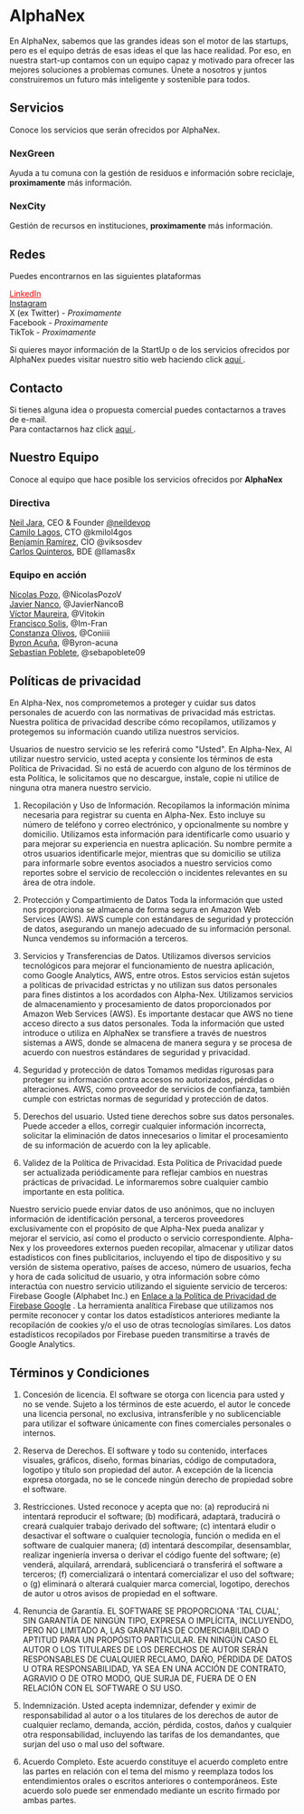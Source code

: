 # **AlphaNex**

En AlphaNex, sabemos que las grandes ideas son el motor de las startups, pero es el equipo detrás de esas ideas el que las hace realidad. Por eso, en nuestra start-up contamos con un equipo capaz y motivado para ofrecer las mejores soluciones a problemas comunes. Únete a nosotros y juntos construiremos un futuro más inteligente y sostenible para todos.

## Servicios

Conoce los servicios que serán ofrecidos por AlphaNex.

### NexGreen

Ayuda a tu comuna con la gestión de residuos e información sobre reciclaje, **proximamente** más información.

### NexCity

Gestión de recursos en instituciones, **proximamente** más información.

## Redes

Puedes encontrarnos en las siguientes plataformas

<a href="https://www.linkedin.com/company/alphanexcl/" style="color:red"> LinkedIn </a> </br>
<a href="https://www.instagram.com/alphanexcl/"> Instagram </a> </br>
X (ex Twitter) - *Proximamente* </br>
Facebook - *Proximamente* </br>
TikTok - *Proximamente* </br>

Si quieres mayor información de la StartUp o de los servicios ofrecidos por AlphaNex puedes visitar nuestro sitio web haciendo click <a href="https://alphanex.cl"> aquí </a>.

## Contacto

Si tienes alguna idea o propuesta comercial puedes contactarnos a traves de e-mail. </br>
Para contactarnos haz click <a href="mailto:contacto@alphanex.cl"> aquí </a>.

## Nuestro Equipo

Conoce al equipo que hace posible los servicios ofrecidos por **AlphaNex**

### Directiva

[Neil Jara](https://www.linkedin.com/in/neil-j-81445b287/), CEO & Founder [@neildevop](https://github.com/neildevop) </br>
[Camilo Lagos](https://www.linkedin.com/in/camilolagositurriaga/), CTO @kmilol4gos </br>
[Benjamín Ramírez](https://www.linkedin.com/in/benjauramirez/), CIO @viksosdev </br>
[Carlos Quinteros](https://www.linkedin.com/in/carlos-quinteros-gonz%C3%A1lez-98a4232b9/), BDE @llamas8x 


### Equipo en acción

[Nicolas Pozo](https://www.linkedin.com/in/nicol%C3%A1s-pozo-villagran-9504482a6/), @NicolasPozoV </br>
[Javier Nanco](https://www.linkedin.com/in/javier-nanco-40043126b/), @JavierNancoB </br>
[Víctor Maureira](https://www.linkedin.com/in/v%C3%ADctor-guzm%C3%A1n-maureira-24078a302/), @Vitokin </br>
[Francisco Solis](https://www.linkedin.com/in/franciscosolismat/), @Im-Fran </br>
[Constanza Olivos](https://cl.linkedin.com/in/constanza-olivos-fern%C3%A1ndez), @Coniiii </br>
[Byron Acuña](https://www.linkedin.com/in/byron-acu%C3%B1a-5545b1289), @Byron-acuna </br>
[Sebastian Poblete](https://www.linkedin.com/in/sebastian-andres-poblete-chacon-933501291), @sebapoblete09 

## Políticas de privacidad

En Alpha-Nex, nos comprometemos a proteger y cuidar sus datos personales de acuerdo con las normativas de privacidad más estrictas. Nuestra política de privacidad describe cómo recopilamos, utilizamos y protegemos su información cuando utiliza nuestros servicios.

Usuarios de nuestro servicio se les referirá como "Usted". En Alpha-Nex, Al utilizar nuestro servicio, usted acepta y consiente los términos de esta Política de Privacidad. Si no está de acuerdo con alguno de los términos de esta Política, le solicitamos que no descargue, instale, copie ni utilice de ninguna otra manera nuestro servicio.

1. Recopilación y Uso de Información.
  Recopilamos la información mínima necesaria para registrar su cuenta en Alpha-Nex. Esto incluye su número de teléfono y correo electrónico, y opcionalmente su nombre y domicilio. Utilizamos esta información para identificarle como usuario y para mejorar su experiencia en nuestra aplicación. Su nombre permite a otros usuarios identificarle mejor, mientras que su domicilio se utiliza para informarle sobre eventos asociados a nuestro servicios como reportes sobre el servicio de recolección o incidentes relevantes en su área de otra indole.

2. Protección y Compartimiento de Datos
  Toda la información que usted nos proporciona se almacena de forma segura en Amazon Web Services (AWS). AWS cumple con estándares de seguridad y protección de datos, asegurando un manejo adecuado de su información personal. Nunca vendemos su información a terceros.

3. Servicios y Transferencias de Datos.
  Utilizamos diversos servicios tecnológicos para mejorar el funcionamiento de nuestra aplicación, como Google Analytics, AWS, entre otros. Estos servicios están sujetos a políticas de privacidad estrictas y no utilizan sus datos personales para fines distintos a los acordados con Alpha-Nex. Utilizamos servicios de almacenamiento y procesamiento de datos proporcionados por Amazon Web Services (AWS). Es importante destacar que AWS no tiene acceso directo a sus datos personales. Toda la información que usted introduce o utiliza en AlphaNex se transfiere a través de nuestros sistemas a AWS, donde se almacena de manera segura y se procesa de acuerdo con nuestros estándares de seguridad y privacidad.

4. Seguridad y protección de datos
  Tomamos medidas rigurosas para proteger su información contra accesos no autorizados, pérdidas o alteraciones. AWS, como proveedor de servicios de confianza, también cumple con estrictas normas de seguridad y protección de datos.

5. Derechos del usuario.
  Usted tiene derechos sobre sus datos personales. Puede acceder a ellos, corregir cualquier información incorrecta, solicitar la eliminación de datos innecesarios o limitar el procesamiento de su información de acuerdo con la ley aplicable.

6. Validez de la Política de Privacidad.
  Esta Política de Privacidad puede ser actualizada periódicamente para reflejar cambios en nuestras prácticas de privacidad. Le informaremos sobre cualquier cambio importante en esta política.

Nuestro servicio puede enviar datos de uso anónimos, que no incluyen información de identificación personal, a terceros proveedores exclusivamente con el propósito de que Alpha-Nex pueda analizar y mejorar el servicio, así como el producto o servicio correspondiente. Alpha-Nex y los proveedores externos pueden recopilar, almacenar y utilizar datos estadísticos con fines publicitarios, incluyendo el tipo de dispositivo y su versión de sistema operativo, países de acceso, número de usuarios, fecha y hora de cada solicitud de usuario, y otra información sobre cómo interactúa con nuestro servicio utilizando el siguiente servicio de terceros: Firebase Google (Alphabet Inc.) en [Enlace a la Política de Privacidad de Firebase Google](https://firebase.google.com/support/privacy?hl=es-419) . La herramienta analítica Firebase que utilizamos nos permite reconocer y contar los datos estadísticos anteriores mediante la recopilación de cookies y/o el uso de otras tecnologías similares. Los datos estadísticos recopilados por Firebase pueden transmitirse a través de Google Analytics.

## Términos y Condiciones

1. Concesión de licencia.
  El software se otorga con licencia para usted y no se vende. Sujeto a los términos de este acuerdo, el autor le  concede una licencia personal, no exclusiva, intransferible y no sublicenciable para utilizar el software únicamente con fines comerciales personales o internos.

2. Reserva de Derechos.
  El software y todo su contenido, interfaces visuales, gráficos, diseño, formas binarias, código de computadora, logotipo y título son propiedad del autor. A excepción de la licencia expresa otorgada, no se le concede ningún derecho de propiedad sobre el software.

3. Restricciones.
  Usted reconoce y acepta que no: (a) reproducirá ni intentará reproducir el software; (b) modificará, adaptará, traducirá o creará cualquier trabajo derivado del software; (c) intentará eludir o desactivar el software o cualquier tecnología, función o medida en el software de cualquier manera; (d) intentará descompilar, desensamblar, realizar ingeniería inversa o derivar el código fuente del software; (e) venderá, alquilará, arrendará, sublicenciará o transferirá el software a terceros; (f) comercializará o intentará comercializar el uso del software; o (g) eliminará o alterará cualquier marca comercial, logotipo, derechos de autor u otros avisos de propiedad en el software.

4. Renuncia de Garantía.
  EL SOFTWARE SE PROPORCIONA 'TAL CUAL', SIN GARANTÍA DE NINGÚN TIPO, EXPRESA O IMPLÍCITA, INCLUYENDO, PERO NO LIMITADO A, LAS GARANTÍAS DE COMERCIABILIDAD O APTITUD PARA UN PROPÓSITO PARTICULAR. EN NINGÚN CASO EL AUTOR O LOS TITULARES DE LOS DERECHOS DE AUTOR SERÁN RESPONSABLES DE CUALQUIER RECLAMO, DAÑO, PÉRDIDA DE DATOS U OTRA RESPONSABILIDAD, YA SEA EN UNA ACCIÓN DE CONTRATO, AGRAVIO O DE OTRO MODO, QUE SURJA DE, FUERA DE O EN RELACIÓN CON EL SOFTWARE O SU USO.

5. Indemnización.
  Usted acepta indemnizar, defender y eximir de responsabilidad al autor o a los titulares de los derechos de autor de cualquier reclamo, demanda, acción, pérdida, costos, daños y cualquier otra responsabilidad, incluyendo las tarifas de los demandantes, que surjan del uso o mal uso del software.

6. Acuerdo Completo.
  Este acuerdo constituye el acuerdo completo entre las partes en relación con el tema del mismo y reemplaza todos los entendimientos orales o escritos anteriores o contemporáneos. Este acuerdo solo puede ser enmendado mediante un escrito firmado por ambas partes.
